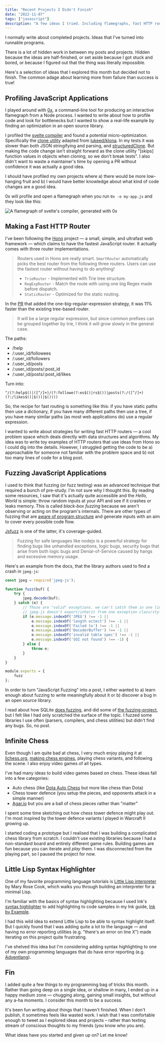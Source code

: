 ```yaml
---
title: "Recent Projects I Didn't Finish"
date: "2022-11-07"
tags: ["javascript"]
description: "A few ideas I tried. Including flamegraphs, fast HTTP routing, and infinite chess."
---
```


I normally write about completed projects. Ideas that I've turned into runnable programs.

There is a lot of hidden work in between my posts and projects. Hidden because the ideas are half-finished, or set aside because I got stuck and bored, or because I figured out that the thing was literally impossible.

Here's a selection of ideas that I explored this month but decided not to finish. The common adage about learning more from failure than success is true!

## Profiling JavaScript Applications

I played around with [0x](https://github.com/davidmarkclements/0x), a command-line tool for producing an interactive flamegraph from a Node process. I wanted to write about how to profile code and look for bottlenecks but I wanted to show a real-life example by finding an optimization in an open source library.

I profiled the [svelte compiler](https://github.com/sveltejs/svelte) and found a potential micro-optimization. Specifically the [clone utility](https://github.com/sveltejs/svelte/blob/bba3ffed0e7ed0c417df0cb8414eea2b96758a8a/src/compiler/utils/clone.ts#L6) adapted from [lukeed/klona](https://github.com/lukeed/klona). In my tests it was slower than both JSON stringifying and parsing, and [structuredClone](https://developer.mozilla.org/en-US/docs/Web/API/structuredClone). But making the code change isn't straight forward as the clone utility "[skips] function values in objects when cloning, so we don't break tests". I also didn't want to waste a maintainer's time by opening a PR without confidence it was actually a good idea.

I should have profiled my own projects where a) there would be more low-hanging fruit and b) I would have better knowledge about what kind of code changes are a good idea.

0x will profile and open a flamegraph when you run `0x -o my-app.js` and they look like this:

![A flamegraph of svelte's compiler, generated with 0x](flamegraph.png)

## Making a Fast HTTP Router

I've been following the [Hono](https://honojs.dev/#benchmarks) project — a small, simple, and ultrafast web framework — which claims to have the fastest JavaScript router. It actually comes with three router implementations.

> Routers used in Hono are really smart. `SmartRouter` automatically picks the best router from the following three routers. Users can use the fastest router without having to do anything!
> 
> - `TrieRouter` - Implemented with Trie tree structure.
> - `RegExpRouter` - Match the route with using one big Regex made before dispatch.
> - `StaticRouter` - Optimized for the static routing.

In the [PR](https://github.com/honojs/hono/pull/109) that added the one-big-regular-expression strategy, it was 11% faster than the existing tree-based router.

> It will be a large regular expression, but since common prefixes can be grouped together by trie, I think it will grow slowly in the general case.
> 

The paths:

- /help
- /:user_id/followees
- /:user_id/followers
- /:user_id/posts
- /:user_id/posts/:post_id
- /:user_id/posts/:post_id/likes

Turn into:

```
^/(?:help$()|([^/]+)/(?:followe(?:es$()|rs$())|posts(?:/([^/]+)(?:/likes$()|$())|$())))
```

So, the recipe for fast routing is something like this: if you have static paths then use a dictionary, if you have many different paths then use a tree, if you have many similar paths (as most web applications do) use a regular expression.

I wanted to write about strategies for writing fast HTTP routers — a cool problem space which deals directly with data structures and algorithms. My idea was to write toy examples of HTTP routers that use ideas from Hono so I could dig into the details. However, I struggled getting the code to be a) approachable for someone not familiar with the problem space and b) not too many lines of code for a blog post.

## Fuzzing JavaScript Applications

I used to think that fuzzing (or fuzz testing) was an advanced technique that required a bunch of pre-study. I'm not sure why I thought this. By reading some resources, I saw that it's actually quite accessible and the *Hello, World* is simple: throw random inputs at your API and see if it crashes or leaks memory. This is called *black-box fuzzing* because we aren't observing or acting on the program's internals. There are other types of fuzzing that are [aware of program structure](https://en.wikipedia.org/wiki/Fuzzing#Aware_of_program_structure) and generate inputs with an aim to cover every possible code flow.

[Jsfuzz](https://gitlab.com/gitlab-org/security-products/analyzers/fuzzers/jsfuzz) is one of the latter, it's coverage-guided.

> Fuzzing for safe languages like nodejs is a powerful strategy for finding bugs like unhandled exceptions, logic bugs,
security bugs that arise from both logic bugs and Denial-of-Service caused by hangs and excessive memory usage.
> 

Here's an example from the docs, that the library authors used to find a crash in `jpeg-js`:

```js
const jpeg = require('jpeg-js');

function fuzz(buf) {
    try {
        jpeg.decode(buf);
    } catch (e) {
        // Those are "valid" exceptions. we can't catch them in one line as
        // jpeg-js doesn't export/inherit from one exception class/style.
        if (e.message.indexOf('JPEG') !== -1 ||
            e.message.indexOf('length octect') !== -1 ||
            e.message.indexOf('Failed to') !== -1 ||
            e.message.indexOf('DecoderBuffer') !== -1 ||
            e.message.indexOf('invalid table spec') !== -1 ||
            e.message.indexOf('SOI not found') !== -1) {
        } else {
            throw e;
        }
    }
}

module.exports = {
    fuzz
};
```

In order to turn "JavaScript Fuzzing" into a post, I either wanted to a) learn enough about fuzzing to write meaningfully about it or b) discover a bug in an open source library.

I read about how SQLite [does fuzzing](https://www.sqlite.org/testing.html#fuzz_testing), and did some of [the fuzzing-project](https://fuzzing-project.org/tutorial1.html), but I felt like I had only scratched the surface of the topic. I fuzzed some libraries I use often (parsers, compilers, and chess utilities) but didn't find any bugs. So, no post.

## Infinite Chess

Even though I am quite bad at chess, I very much enjoy playing it at [lichess.org](http://lichess.org), [making chess engines](https://healeycodes.com/building-my-own-chess-engine), playing chess variants, and following the scene. I also enjoy video games of all types.

I've had many ideas to build video games based on chess. These ideas fall into a few categories:

- Auto chess (like [Dota Auto Chess](https://en.wikipedia.org/wiki/Dota_Auto_Chess) but more like chess than Dota)
- Chess tower defence (you setup the pieces, and opponents attack in a simple manner)
- [Agar.io](http://Agar.io) but you are a ball of chess pieces rather than "matter"

I spent some time sketching out how chess tower defence might play out. I'm most inspired by the tower defence variants I played in Warcraft II growing up.

I started coding a prototype but I realised that I was building a complicated chess library from scratch. I couldn't use existing libraries because I had a non-standard board and entirely different game rules. Building games are fun because you can iterate and *play* them. I was disconnected from the playing part, so I paused the project for now.

## Little Lisp Syntax Highlighter

One of my favorite programming language tutorials is [Little Lisp interpreter](https://maryrosecook.com/blog/post/little-lisp-interpreter) by Mary Rose Cook, which walks you through building an interpreter for a minimal Lisp.

I'm familiar with the basics of syntax highlighting because I used Ink's [syntax highlighter](https://dotink.co/posts/syntax-highlight/) to add highlighting to code samples in my Ink guide, [Ink by Example](https://inkbyexample.com).

I had this wild idea to extend Little Lisp to be able to syntax highlight itself. But I quickly found that I was adding quite a lot to the language — and having no error reporting utilities (e.g. "there's an error on line X") made iterating on this project quite frustrating.

I've shelved this idea but I'm considering adding syntax highlighting to one of my own programming languages that do have error reporting (e.g. [Adventlang](https://github.com/healeycodes/adventlang)).

## Fin

I added quite a few things to my programming bag of tricks this month. Rather than going deep on a single idea, or shallow in many, I ended up in a happy medium zone — chugging along, gaining small insights, but without any a-ha moments. I consider this month to be a success.

It's been fun writing about things that I haven't finished. When I don't publish, it sometimes feels like wasted work. I wish that I was comfortable enough to tweet as I explored ideas and projects – rather than texting stream of conscious thoughts to my friends (you know who you are).

What ideas have you started and given up on? Let me know!
